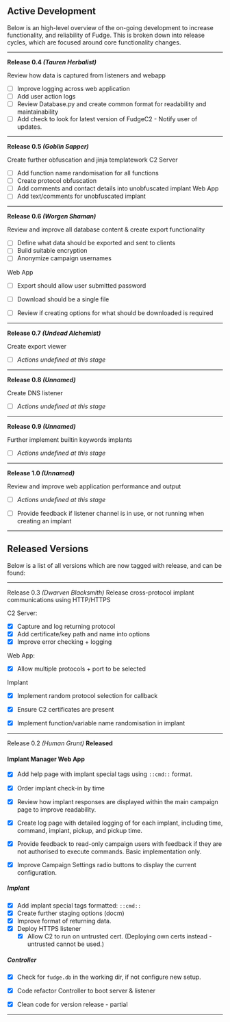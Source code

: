 ## Active Development
Below is an high-level overview of the on-going development to increase functionality, and reliability of Fudge. This is broken down into release cycles, which are focused around core functionality changes.

---
**Release 0.4 _(Tauren Herbalist)_**

Review how data is captured from listeners and webapp
 - [ ] Improve logging across web application
 - [ ] Add user action logs
 - [ ] Review Database.py and create common format for readability and maintainability
 - [ ] Add check to look for latest version of FudgeC2 - Notify user of updates.

---
**Release 0.5 _(Goblin Sapper)_**

Create further obfuscation and jinja templatework
 C2 Server
 - [ ] Add function name randomisation for all functions
 - [ ] Create protocol obfuscation
 - [ ] Add comments and contact details into unobfuscated implant
 Web App
 - [ ] Add text/comments for unobfuscated implant

---
**Release 0.6 _(Worgen Shaman)_**

Review and improve all database content & create export functionality
 - [ ] Define what data should be exported and sent to clients
 - [ ] Build suitable encryption
 - [ ] Anonymize campaign usernames
 
Web App
 - [ ] Export should allow user submitted password
 - [ ] Download should be a single file
 - [ ] Review if creating options for what should be downloaded is required
 
 
---
**Release 0.7 _(Undead Alchemist)_**

Create export viewer
 - [ ] _Actions undefined at this stage_

---
**Release 0.8 _(Unnamed)_**

Create DNS listener
- [ ] _Actions undefined at this stage_
 
---
**Release 0.9 _(Unnamed)_**

Further implement builtin keywords implants
- [ ] _Actions undefined at this stage_

---
**Release 1.0 _(Unnamed)_**

Review and improve web application performance and output
- [ ] _Actions undefined at this stage_
- [ ] Provide feedback if listener channel is in use, or not running when creating an implant



---
## Released Versions
Below is a list of all versions which are now tagged with release, and can be found:

---
Release 0.3 _(Dwarven Blacksmith)_
Release cross-protocol implant communications using HTTP/HTTPS

C2 Server:
 - [x] Capture and log returning protocol
 - [x] Add certificate/key path and name into options
 - [x] Improve error checking + logging
 
Web App:
 - [x] Allow multiple protocols + port to be selected
 
Implant 
 - [x] Implement random protocol selection for callback
 - [x] Ensure C2 certificates are present
 - [x] Implement function/variable name randomisation in implant
 

---
Release 0.2 _(Human Grunt)_ **Released**
#### Implant Manager Web App
- [x] Add help page with implant special tags using `::cmd::` format.
- [x] Order implant check-in by time
- [x] Review how implant responses are displayed within the main campaign page to improve readability.
- [x] Create log page with detailed logging of for each implant, including time, command, implant, pickup, and pickup time.
- [x] Provide feedback to read-only campaign users with feedback if they are not authorised to execute commands. Basic implementation only.
- [x] Improve Campaign Settings radio buttons to display the current configuration.


##### Implant


- [x] Add implant special tags formatted: `::cmd::`
- [x] Create further staging options (docm)
- [x] Improve format of returning data.
- [x] Deploy HTTPS listener
    - [x] Allow C2 to run on untrusted cert. (Deploying own certs instead - untrusted cannot be used.)

##### Controller
- [x] Check for `fudge.db` in the working dir, if not configure new setup. 
- [x] Code refactor Controller to boot server & listener 
- [x] Clean code for version release - partial

 
 ---